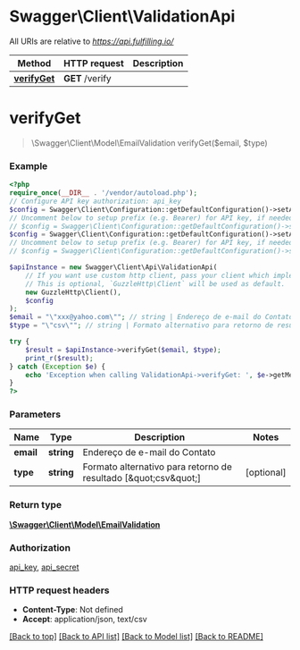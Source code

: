 # Swagger\Client\ValidationApi

All URIs are relative to *https://api.fulfilling.io/*

Method | HTTP request | Description
------------- | ------------- | -------------
[**verifyGet**](ValidationApi.md#verifyget) | **GET** /verify | 

# **verifyGet**
> \Swagger\Client\Model\EmailValidation verifyGet($email, $type)



### Example
```php
<?php
require_once(__DIR__ . '/vendor/autoload.php');
// Configure API key authorization: api_key
$config = Swagger\Client\Configuration::getDefaultConfiguration()->setApiKey('api_key', 'YOUR_API_KEY');
// Uncomment below to setup prefix (e.g. Bearer) for API key, if needed
// $config = Swagger\Client\Configuration::getDefaultConfiguration()->setApiKeyPrefix('api_key', 'Bearer');// Configure API key authorization: api_secret
$config = Swagger\Client\Configuration::getDefaultConfiguration()->setApiKey('api_secret', 'YOUR_API_KEY');
// Uncomment below to setup prefix (e.g. Bearer) for API key, if needed
// $config = Swagger\Client\Configuration::getDefaultConfiguration()->setApiKeyPrefix('api_secret', 'Bearer');

$apiInstance = new Swagger\Client\Api\ValidationApi(
    // If you want use custom http client, pass your client which implements `GuzzleHttp\ClientInterface`.
    // This is optional, `GuzzleHttp\Client` will be used as default.
    new GuzzleHttp\Client(),
    $config
);
$email = "\"xxx@yahoo.com\""; // string | Endereço de e-mail do Contato
$type = "\"csv\""; // string | Formato alternativo para retorno de resultado [\"csv\"]

try {
    $result = $apiInstance->verifyGet($email, $type);
    print_r($result);
} catch (Exception $e) {
    echo 'Exception when calling ValidationApi->verifyGet: ', $e->getMessage(), PHP_EOL;
}
?>
```

### Parameters

Name | Type | Description  | Notes
------------- | ------------- | ------------- | -------------
 **email** | **string**| Endereço de e-mail do Contato |
 **type** | **string**| Formato alternativo para retorno de resultado [\&quot;csv\&quot;] | [optional]

### Return type

[**\Swagger\Client\Model\EmailValidation**](../Model/EmailValidation.md)

### Authorization

[api_key](../../README.md#api_key), [api_secret](../../README.md#api_secret)

### HTTP request headers

 - **Content-Type**: Not defined
 - **Accept**: application/json, text/csv

[[Back to top]](#) [[Back to API list]](../../README.md#documentation-for-api-endpoints) [[Back to Model list]](../../README.md#documentation-for-models) [[Back to README]](../../README.md)

